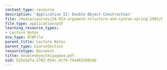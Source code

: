```yaml
---
content_type: resource
description: 'Applicative II: Double Object Construction'
file: /media/courses/24-953-argument-structure-and-syntax-spring-2003/b25e5e7a2782054cdc7474a4815891eb_doubleobjectmiyagawa.pdf
file_type: application/pdf
learning_resource_types:
- Lecture Notes
ocw_type: OCWFile
parent_title: Lecture Notes
parent_type: CourseSection
resourcetype: Document
title: doubleobjectmiyagawa.pdf
uid: b25e5e7a-2782-054c-dc74-74a4815891eb
---
```

